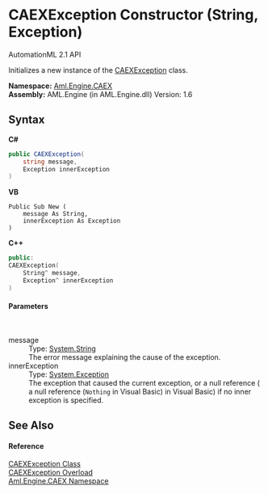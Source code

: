 # CAEXException Constructor (String, Exception)
AutomationML 2.1 API 

Initializes a new instance of the <a href="T_Aml_Engine_CAEX_CAEXException">CAEXException</a> class.

**Namespace:**&nbsp;<a href="N_Aml_Engine_CAEX">Aml.Engine.CAEX</a><br />**Assembly:**&nbsp;AML.Engine (in AML.Engine.dll) Version: 1.6

## Syntax

**C#**<br />
``` C#
public CAEXException(
	string message,
	Exception innerException
)
```

**VB**<br />
``` VB
Public Sub New ( 
	message As String,
	innerException As Exception
)
```

**C++**<br />
``` C++
public:
CAEXException(
	String^ message, 
	Exception^ innerException
)
```


#### Parameters
&nbsp;<dl><dt>message</dt><dd>Type: <a href="https://docs.microsoft.com/dotnet/api/system.string" target="_parent" rel="noopener noreferrer">System.String</a><br />The error message explaining the cause of the exception.</dd><dt>innerException</dt><dd>Type: <a href="https://docs.microsoft.com/dotnet/api/system.exception" target="_parent" rel="noopener noreferrer">System.Exception</a><br />The exception that caused the current exception, or a null reference ( a null reference (`Nothing` in Visual Basic) in Visual Basic) if no inner exception is specified.</dd></dl>

## See Also


#### Reference
<a href="T_Aml_Engine_CAEX_CAEXException">CAEXException Class</a><br /><a href="Overload_Aml_Engine_CAEX_CAEXException__ctor">CAEXException Overload</a><br /><a href="N_Aml_Engine_CAEX">Aml.Engine.CAEX Namespace</a><br />